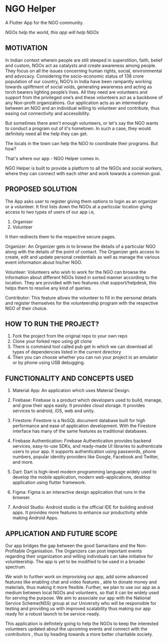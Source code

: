 # NGO Helper
A Flutter App for the NGO community.

_NGOs help the world, this app will help NGOs_

## MOTIVATION

In Indian context wherein people are still steeped in superstition, faith, belief and custom, NGOs act as catalysts and create awareness among people. They focus on all the issues concerning human rights, social, environmental and advocacy. Considering the socio-economic status of 138 crore population of our country, NGO’s in India have been rampantly working towards upliftment of social voids, generating awareness and acting as torch bearers lighting people’s lives. All they need are volunteers and support from the privileged one’s and these volunteers act as a backbone of any Non-profit organizations. Our application acts as an intermediary between an NGO and an individual willing to volunteer and contribute, thus easing out connectivity and accessibility.

But sometimes there aren't enough volunteers, or let's say the NGO wants to conduct a program out of it's hometown. In such a case, they would definitely need all the help they can get.

The locals in the town can help the NGO to coordinate their programs. But how?

That's where our app - NGO Helper comes in.

NGO Helper is built to provide a platform to all the NGOs and social workers, where they can connect with each other and work towards a common goal.

## PROPOSED SOLUTION
The App asks user to register giving them options to login as an organizer or a volunteer. It first lists down the NGOs at a particular location giving access to two types of users of our app i.e,
1.	Organiser
2.	Volunteer

It then redirects them to the respective secure pages.

Organizer:  An Organizer gets in to browse the details of a particular NGO along with the details of the point of contact. The Organizer gets access to create, edit and update personal credentials as well as manage the various event information about his/her NGO.

Volunteer:  Volunteers who wish to work for the NGO can browse the information about different NGOs listed in sorted manner according to the location. They are provided with two features chat support/helpdesk, this helps them to resolve any kind of queries.

Contributor: This feature allows the volunteer to fill in the personal details and register themselves for the volunteership program with the respective NGO of their choice.


## HOW TO RUN THE PROJECT?
1.	Fork the project from the original repo to your own repo
2.	Clone your forked repo using git clone
3.	 There is command tool called pub get in which we can download all types of dependencies listed in the current directory
4.	Then you can choose whether you can run your project in an emulator or by phone using USB debugging.

## FUNCTIONALITY AND CONCEPTS USED

1. Material App: An application which uses Material Design. 

2. Firebase: Firebase is a product which developers used to build, manage, and grow their apps easily. It provides cloud storage. It provides services to android, iOS, web and unity.

3. Firestore: Firestore is a NoSQL document database built for high performance and ease of application development. With the Firestore interface has many of the same features as traditional databases.

4. Firebase Authentication: Firebase Authentication provides backend services, easy-to-use SDKs, and ready-made UI libraries to authenticate users to your app. It supports authentication using passwords, phone numbers, popular identity providers like Google, Facebook and Twitter, and more. 

5. Dart: Dart is high-level modern programming language widely used to develop the mobile application, modern web-applications, desktop application using flutter framework.

6. Figma: Figma is an interactive design application that runs in the browser. 

7. Android Studio: Android studio is the official IDE for building android apps. It provides more features to enhance our productivity while making Android Apps.

## APPLICATION AND FUTURE SCOPE
Our app bridges the gap between the good Samaritans and the Non-Profitable Organisation. The Organizers can post important events regarding their organization and willing individuals can take initiative for volunteership. The app is yet to be modified to be used in a broader spectrum.

We wish to further work on improvising our app, add some advanced features like enabling chat and video features , able to donate money and materials, thus making it more flexible. Further, we plan to use our app as a medium between local NGOs and volunteers, so that it can be widely used for serving the purpose. We aim to associate our app with the National Service Scheme(NSS) group at our University who will be responsible for testing and providing us with improved scalability thus making our app ready for a robust launch to be service-ready.

This application is definitely going to help the NGOs to keep the interested volunteers updated about the upcoming events and connect with the contributors , thus by heading towards a more better charitable society.


